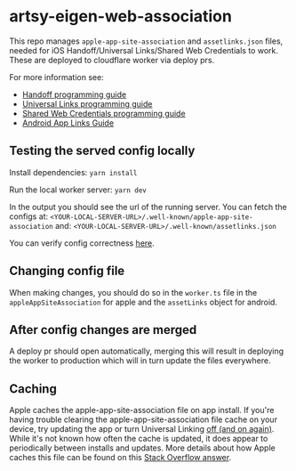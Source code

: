 # artsy-eigen-web-association

This repo manages `apple-app-site-association` and `assetlinks.json` files,
needed for iOS Handoff/Universal Links/Shared Web Credentials to work.
These are deployed to cloudflare worker via deploy prs.

For more information see:

- [Handoff programming guide](https://developer.apple.com/library/ios/documentation/UserExperience/Conceptual/Handoff/AdoptingHandoff/AdoptingHandoff.html#//apple_ref/doc/uid/TP40014338-CH2-SW10)
- [Universal Links programming guide](https://developer.apple.com/library/prerelease/ios/documentation/General/Conceptual/AppSearch/UniversalLinks.html)
- [Shared Web Credentials programming guide](https://developer.apple.com/library/ios/documentation/Security/Reference/SharedWebCredentialsRef/)
- [Android App Links Guide](https://developer.android.com/training/app-links)

## Testing the served config locally

Install dependencies:
`yarn install`

Run the local worker server:
`yarn dev`

In the output you should see the url of the running server.
You can fetch the configs at:
`<YOUR-LOCAL-SERVER-URL>/.well-known/apple-app-site-association`
and:
`<YOUR-LOCAL-SERVER-URL>/.well-known/assetlinks.json`

You can verify config correctness [here](https://yurl.chayev.com).

## Changing config file

When making changes, you should do so in the `worker.ts` file in the `appleAppSiteAssociation` for apple and the `assetLinks` object for android.

## After config changes are merged

A deploy pr should open automatically, merging this will result in deploying the worker to production which will in turn update the files everywhere.

## Caching

Apple caches the apple-app-site-association file on app install. If you're having trouble clearing the apple-app-site-association file cache on your device, try updating the app or turn Universal Linking [off (and on again)](https://stackoverflow.com/questions/32729489/how-can-i-reset-ios-9-universal-linking-settings). While it's not known how often the cache is updated, it does appear to periodically between installs and updates. More details about how Apple caches this file can be found on this [Stack Overflow answer](https://stackoverflow.com/a/41305871).
